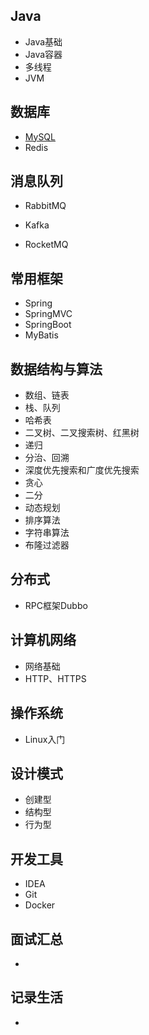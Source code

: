 ## Java

- Java基础
- Java容器
- 多线程
- JVM

## 数据库

- [MySQL]()
- Redis

## 消息队列

- RabbitMQ
- Kafka

- RocketMQ

## 常用框架

- Spring
- SpringMVC
- SpringBoot
- MyBatis

## 数据结构与算法

- 数组、链表
- 栈、队列
- 哈希表
- 二叉树、二叉搜索树、红黑树
- 递归
- 分治、回溯
- 深度优先搜索和广度优先搜索
- 贪心
- 二分
- 动态规划
- 排序算法
- 字符串算法
- 布隆过滤器

## 分布式

- RPC框架Dubbo

## 计算机网络

- 网络基础
- HTTP、HTTPS

## 操作系统

- Linux入门

## 设计模式

- 创建型
- 结构型
- 行为型

## 开发工具

- IDEA
- Git
- Docker

## 面试汇总

- 



## 记录生活

- 